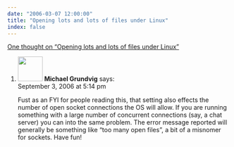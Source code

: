 ```yaml
---
date: "2006-03-07 12:00:00"
title: "Opening lots and lots of files under Linux"
index: false
---
```


[One thought on &ldquo;Opening lots and lots of files under Linux&rdquo;](/lemire/blog/2006/03-07-opening-lots-and-lots-of-files-under-linux)

<ol class="comment-list">
<li id="comment-26913" class="comment even thread-even depth-1">
<div class="comment-author vcard">
<img alt src="https://secure.gravatar.com/avatar/dcd035eb74dd0cf41ed38899d2d7689d?s=56&#038;d=mm&#038;r=g" srcset="https://secure.gravatar.com/avatar/dcd035eb74dd0cf41ed38899d2d7689d?s=112&#038;d=mm&#038;r=g 2x" class="avatar avatar-56 photo" height="56" width="56" decoding="async" /> <b class="fn">Michael Grundvig</b> <span class="says">says:</span> </div>
<div class="comment-metadata"><time datetime="2006-09-03T17:14:41+00:00">September 3, 2006 at 5:14 pm</time></a> </div>
<div class="comment-content">
<p>Fust as an FYI for people reading this, that setting also effects the number of open socket connections the OS will allow. If you are running something with a large number of concurrent connections (say, a chat server) you can into the same problem. The error message reported will generally be something like &ldquo;too many open files&rdquo;, a bit of a misnomer for sockets. Have fun!</p>
</div>
</li>
</ol>
